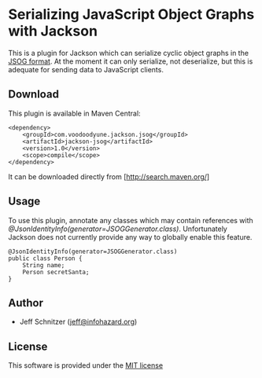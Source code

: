 # Serializing JavaScript Object Graphs with Jackson

This is a plugin for Jackson which can serialize cyclic object graphs in the [JSOG format](https://github.com/stickfigure/jsog). At the moment it can only serialize, not deserialize, but this is adequate for sending data to JavaScript clients.

## Download

This plugin is available in Maven Central:

	<dependency>
		<groupId>com.voodoodyune.jackson.jsog</groupId>
		<artifactId>jackson-jsog</artifactId>
		<version>1.0</version>
		<scope>compile</scope>
	</dependency>

It can be downloaded directly from [http://search.maven.org/]

## Usage

To use this plugin, annotate any classes which may contain references with *@JsonIdentityInfo(generator=JSOGGenerator.class)*. Unfortunately Jackson does not currently provide any way to globally enable this feature.

    @JsonIdentityInfo(generator=JSOGGenerator.class)
    public class Person {
        String name;
        Person secretSanta;
    }
    
## Author

* Jeff Schnitzer (jeff@infohazard.org)

## License

This software is provided under the [MIT license](http://opensource.org/licenses/MIT)